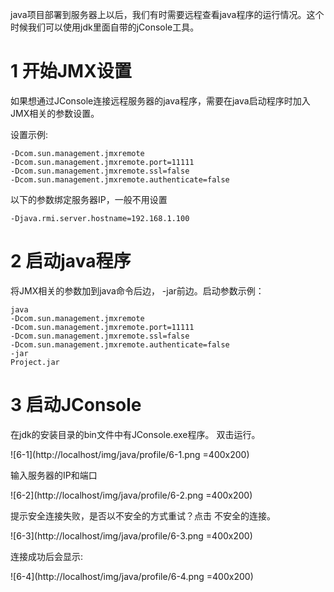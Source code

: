 <div class="jumbotron">
<p>java项目部署到服务器上以后，我们有时需要远程查看java程序的运行情况。这个时候我们可以使用jdk里面自带的jConsole工具。</p>
</div>

1 开始JMX设置
===

如果想通过JConsole连接远程服务器的java程序，需要在java启动程序时加入JMX相关的参数设置。

设置示例:
```
-Dcom.sun.management.jmxremote
-Dcom.sun.management.jmxremote.port=11111
-Dcom.sun.management.jmxremote.ssl=false
-Dcom.sun.management.jmxremote.authenticate=false
```

以下的参数绑定服务器IP，一般不用设置

```
-Djava.rmi.server.hostname=192.168.1.100
```

2 启动java程序
===

将JMX相关的参数加到java命令后边， -jar前边。启动参数示例：

```
java 
-Dcom.sun.management.jmxremote 
-Dcom.sun.management.jmxremote.port=11111 
-Dcom.sun.management.jmxremote.ssl=false 
-Dcom.sun.management.jmxremote.authenticate=false 
-jar 
Project.jar
```

3 启动JConsole
===

在jdk的安装目录的bin文件中有JConsole.exe程序。 双击运行。

![6-1](http://localhost/img/java/profile/6-1.png =400x200)

输入服务器的IP和端口

![6-2](http://localhost/img/java/profile/6-2.png =400x200)

提示安全连接失败，是否以不安全的方式重试？点击 不安全的连接。

![6-3](http://localhost/img/java/profile/6-3.png =400x200)

连接成功后会显示:

![6-4](http://localhost/img/java/profile/6-4.png =400x200)